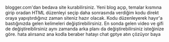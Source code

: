 blogger.com'dan bedava site kurabilirsiniz.
Yeni blog açıp, temalar kısmına girip oradan HTML düzenleyi seçip daha sonrasında verdiğim kodu direkt oraya yapıştırdığınız zaman siteniz hazır olacak. Kodu düzenleyerek hayır'a bastığınızda gelen kelimeleri değiştirebilirsiniz. En sonda gelen video ve gifi de değiştireiblirsiniz aynı zamanda arka planı da değiştirebilirsiniz isteğinize göre.
hata alırsanız ana kodla beraber hatayı chat gptye atın çözüyor baya
